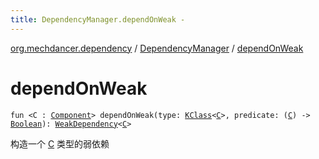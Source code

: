 ```yaml
---
title: DependencyManager.dependOnWeak - 
---
```


[org.mechdancer.dependency](../index.html) / [DependencyManager](index.html) / [dependOnWeak](./depend-on-weak.html)

# dependOnWeak

`fun <C : `[`Component`](../-component/index.html)`> dependOnWeak(type: `[`KClass`](https://kotlinlang.org/api/latest/jvm/stdlib/kotlin.reflect/-k-class/index.html)`<`[`C`](depend-on-weak.html#C)`>, predicate: (`[`C`](depend-on-weak.html#C)`) -> `[`Boolean`](https://kotlinlang.org/api/latest/jvm/stdlib/kotlin/-boolean/index.html)`): `[`WeakDependency`](../-type-safe-dependency/-weak-dependency/index.html)`<`[`C`](depend-on-weak.html#C)`>`

构造一个 [C](depend-on-weak.html#C) 类型的弱依赖

